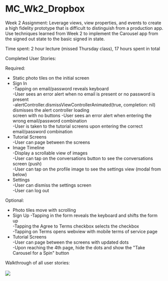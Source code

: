 # MC_Wk2_Dropbox
Week 2 Assignment: Leverage views, view properties, and events to create a high fidelity prototype that is difficult to distinguish from a production app. Use techniques learned from Week 2 to implement the Carousel app from the signed out state to the basic signed in state.

Time spent: 2 hour lecture (missed Thursday class), 17 hours spent in total

Completed User Stories:

Required:
<ul>
<li>Static photo tiles on the initial screen<br>
<li>Sign In <br>
 -Tapping on email/password reveals keyboard <br>
 -User sees an error alert when no email is present or no password is present<br>
 -alertController.dismissViewControllerAnimated(true, completion: nil) dismisses the alert controller loading<br> screen with no buttons
 -User sees an error alert when entering the wrong email/password combination<br>
 -User is taken to the tutorial screens upon entering the correct email/password combination<br>
 <li>Tutorial Screens <br>
 -User can page between the screens 
<li>Image Timeline <br>
  -Display a scrollable view of images<br>
  -User can tap on the conversations button to see the conversations screen (push)<br>
  -User can tap on the profile image to see the settings view (modal from below)<br>
<li>Settings<br>
  -User can dismiss the settings screen<br>
  -User can log out
</ul>
Optional:
<ul>
<li>Photo tiles move with scrolling<br>
<li>Sign Up 
  -Tapping in the form reveals the keyboard and shifts the form up <br>
  -Tapping the Agree to Terms checkbox selects the checkbox <br>
  -Tapping on Terms opens webview with mobile terms of service page <br>
<li>Tutorial Screens<br>
  -User can page between the screens with updated dots<br>
  -Upon reaching the 4th page, hide the dots and show the "Take Carousel for a Spin" button <br>
</ul>

Walkthrough of all user stories:<br><br>
![](http://i.imgur.com/28N0LaP.gif)<br><br>
